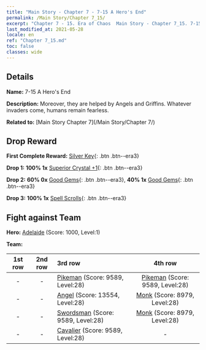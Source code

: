 ```yaml
---
title: "Main Story - Chapter 7 - 7-15 A Hero's End"
permalink: /Main Story/Chapter 7_15/
excerpt: "Chapter 7 - 15. Era of Chaos  Main Story - Chapter 7_15. 7-15 A Hero's End"
last_modified_at: 2021-05-28
locale: en
ref: "Chapter 7_15.md"
toc: false
classes: wide
---
```


## Details

 **Name:** 7-15 A Hero's End

 **Description:** Moreover, they are helped by Angels and Griffins. Whatever invaders come, humans remain fearless.

 **Related to:** [Main Story Chapter 7](/Main Story/Chapter 7/)

## Drop Reward

 **First Complete Reward:** [Silver Key](/Items/con_693/){: .btn .btn--era3}

 **Drop 1:** **100% 1x** [Superior Crystal +1](/Items/mat_24/){: .btn .btn--era3}

 **Drop 2:** **60% 0x** [Good Gems](/Items/mat_16/){: .btn .btn--era3}, **40% 1x** [Good Gems](/Items/mat_16/){: .btn .btn--era3}

 **Drop 3:** **100% 1x** [Spell Scrolls](/Items/con_694/){: .btn .btn--era3}


## Fight against Team
 **Hero:** [Adelaide](/heroes/Adelaide/) (Score: 1000, Level:1)

 **Team:**


  | 1st row | 2nd row | 3rd row | 4th row |
  |:----:|:----:|:----|:----:|
  | - | - | [Pikeman](/units/Pikeman/) (Score: 9589, Level:28)  | [Pikeman](/units/Pikeman/) (Score: 9589, Level:28)  |
  | - | - | [Angel](/units/Angel/) (Score: 13554, Level:28)  | [Monk](/units/Monk/) (Score: 8979, Level:28)  |
  | - | - | [Swordsman](/units/Swordsman/) (Score: 9589, Level:28)  | [Monk](/units/Monk/) (Score: 8979, Level:28)  |
  | - | - | [Cavalier](/units/Cavalier/) (Score: 9589, Level:28)  | - |


